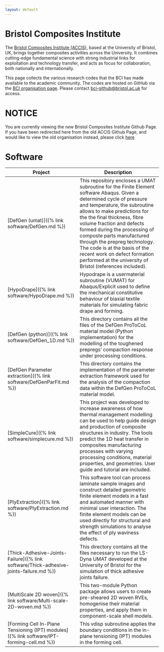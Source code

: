 ```yaml
---
layout: default
---
```


# Bristol Composites Institute

The [Bristol Composites Institute (ACCIS)](http://www.bris.ac.uk/composites),
based at the University of Bristol, UK, brings together composites activities
across the University. It combines cutting-edge fundamental science with strong
industrial links for exploitation and technology transfer, and acts as focus
for collaboration, both nationally and internationally.

This page collects the various research codes that the BCI has made
available to the academic community. The codes are hosted on GitHub via
the [BCI organisation page](https://github.com/BristolCompositesInstitute). 
Please contact <bci-github@bristol.ac.uk> for access.

# NOTICE 
You are currently viewing the _new_ Bristol Composites Institute Github Page.
If you have been redirected here from the old ACCIS Github Page, and would like
to view the old organisation instead, please click 
[here](https://accis.github.io/archive)

# Software

| Project | Description |
| --------- | ------------- |
| [DefGen (umat)]({% link software/DefGen.md %}) | This repository encloses a UMAT subroutine for the Finite Element software Abaqus. Given a determined cycle of pressure and temperature, the subroutine allows to make predictions for the the final thickness, fibre volume fraction and defects formed during the processing of composte parts manufactured through the prepreg technology. The code is at the basis of the recent work on defect formation performed at the university of Bristol (references included). |
| [HypoDrape]({% link software/HypoDrape.md %}) |Hypodrape is a usermaterial subroutine (VUMAT) for Abaqus/Explicit used to define the mechanical constitutive behaviour of biaxial textile materials for simulating fabric drape and forming.|
| [DefGen (python)]({% link software/DefGen_1D.md %}) | This directory contains all the files of the DefGen ProToCoL material model (Python implementation) for the modelling of the toughened prepregs’ compaction response under processing conditions. |
| [DefGen Parameter extraction]({% link software/DefGenParFit.md %}) | This directory contains the implementation of the parameter extraction framework used for the analysis of the compaction data within the DefGen ProToCoL material model. |
| [SimpleCure]({% link software/simplecure.md %}) | This project was developed to increase awareness of how thermal management modelling can be used to help guide design and production of composite structures in industry. The tools predict the 1D heat transfer in composites manufacturing processes with varying processing conditions, material properties, and geometries. User guide and tutorial are included. |
| [PlyExtraction]({% link software/PlyExtraction.md %}) | This software tool can process laminate sample images and construct detailed geometric finite element models in a fast and automated manner with minimal user interaction. The finite element models can be used directly for structural and strength simulations to analyse the effect of ply waviness defects. |
| [Thick-Adhesive-Joints-Failure]({% link software/Thick-adhesive-joints-failure.md %}) | This directory contains all the files necessary to run the LS-Dyna UMAT developed at the University of Bristol for the simulation of thick adhesive joints failure. |
| [MultiScale 2D woven]({% link software/Multi-scale-2D-woven.md %}) | This two-module Python package allows users to create pre-sheared 2D woven RVEs, homogenise their material properties, and apply them in component-scale shell models. |
| [Forming Cell In-Plane Tensioning (IPT) modules]({% link software/IPT-forming-cell.md %}) | This vdisp subroutine applies the boundary conditions in the in-plane tensioning (IPT) modules in the forming cell. |